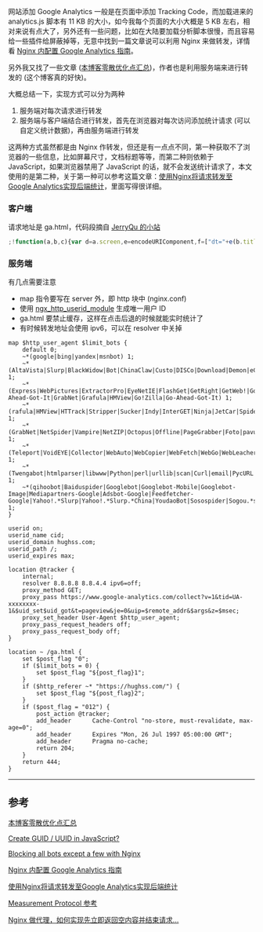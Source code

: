 <!-- title:Nginx + Google Analytics 配置 -->
<!-- keywords:Nginx, Google Analytics -->

网站添加 Google Analytics 一般是在页面中添加 Tracking Code，而加载进来的 analytics.js 脚本有 11 KB 的大小，如今我每个页面的大小大概是 5 KB 左右，相对来说有点大了，另外还有一些问题，比如在大陆要加载分析脚本很慢，而且容易给一些插件给屏蔽掉等，无意中找到一篇文章说可以利用 Nginx 来做转发，详情看 [Nginx 内配置 Google Analytics 指南](https://darknode.in/network/nginx-google-analytics/)。

另外我又找了一些文章 ([本博客零散优化点汇总](https://imququ.com/post/summary-of-my-blog-optimization.html))，作者也是利用服务端来进行转发的 (这个博客真的好快)。

大概总结一下，实现方式可以分为两种

1. 服务端对每次请求进行转发
2. 服务端与客户端结合进行转发，首先在浏览器对每次访问添加统计请求 (可以自定义统计数据)，再由服务端进行转发

这两种方式虽然都是由 Nginx 作转发，但还是有一点点不同，第一种获取不了浏览器的一些信息，比如屏幕尺寸，文档标题等等，而第二种则依赖于 JavaScript，如果浏览器禁用了 JavaScript 的话，就不会发送统计请求了，本文使用的是第二种，关于第一种可以参考这篇文章：[使用Nginx将请求转发至Google Analytics实现后端统计](https://eason-yang.com/2016/11/04/google-analytics-via-nginx/)，里面写得很详细。

### 客户端

请求地址是 ga.html，代码段摘自 [JerryQu 的小站](https://imququ.com)

```javascript
;!function(a,b,c){var d=a.screen,e=encodeURIComponent,f=["dt="+e(b.title),"dr="+e(b.referrer),"ul="+(c.language||c.browserLanguage),"sd="+d.colorDepth+"-bit","sr="+d.width+"x"+d.height,"dl="+e(a.location.href)],g="?"+f.join("&");a.__ga_img=new Image,a.__ga_img.src="/ga.html"+g}(window,document,navigator,location);
```

### 服务端

有几点需要注意

* map 指令要写在 server 外，即 http 块中 (nginx.conf)
* 使用 [ngx_http_userid_module](https://nginx.org/en/docs/http/ngx_http_userid_module.html) 生成唯一用户 ID
* ga.html 要禁止缓存，这样在点击后退的时候就能实时统计了
* 有时候转发地址会使用 ipv6，可以在 resolver 中关掉

```
map $http_user_agent $limit_bots {
    default 0;
    ~*(google|bing|yandex|msnbot) 1;
    ~*(AltaVista|Slurp|BlackWidow|Bot|ChinaClaw|Custo|DISCo|Download|Demon|eCatch|EirGrabber|EmailSiphon|EmailWolf|SuperHTTP|Surfbot|WebWhacker) 1;
    ~*(Express|WebPictures|ExtractorPro|EyeNetIE|FlashGet|GetRight|GetWeb!|Go!Zilla|Go-Ahead-Got-It|GrabNet|Grafula|HMView|Go!Zilla|Go-Ahead-Got-It) 1;
    ~*(rafula|HMView|HTTrack|Stripper|Sucker|Indy|InterGET|Ninja|JetCar|Spider|larbin|LeechFTP|Downloader|tool|Navroad|NearSite|NetAnts|tAkeOut|WWWOFFLE) 1;
    ~*(GrabNet|NetSpider|Vampire|NetZIP|Octopus|Offline|PageGrabber|Foto|pavuk|pcBrowser|RealDownload|ReGet|SiteSnagger|SmartDownload|SuperBot|WebSpider) 1;
    ~*(Teleport|VoidEYE|Collector|WebAuto|WebCopier|WebFetch|WebGo|WebLeacher|WebReaper|WebSauger|eXtractor|Quester|WebStripper|WebZIP|Wget|Widow|Zeus) 1;
    ~*(Twengabot|htmlparser|libwww|Python|perl|urllib|scan|Curl|email|PycURL|Pyth|PyQ|WebCollector|WebCopy|webcraw) 1;
    ~*(qihoobot|Baiduspider|Googlebot|Googlebot-Mobile|Googlebot-Image|Mediapartners-Google|Adsbot-Google|Feedfetcher-Google|Yahoo!.*Slurp|Yahoo!.*Slurp.*China|YoudaoBot|Sosospider|Sogou.*spider|Sogou.*web.*spider|MSNBot|ia_archiver|Tomato.*Bot|YiSou.*Spider) 1;
}

userid on;
userid_name cid;
userid_domain hughss.com;
userid_path /;
userid_expires max;

location @tracker {
    internal;
    resolver 8.8.8.8 8.8.4.4 ipv6=off;
    proxy_method GET;
    proxy_pass https://www.google-analytics.com/collect?v=1&tid=UA-xxxxxxxx-1&$uid_set$uid_got&t=pageview&je=0&uip=$remote_addr&$args&z=$msec;
    proxy_set_header User-Agent $http_user_agent;
    proxy_pass_request_headers off;
    proxy_pass_request_body off;
}

location ~ /ga.html {
    set $post_flag "0";
    if ($limit_bots = 0) {
        set $post_flag "${post_flag}1";
    }
    if ($http_referer ~* "https://hughss.com/") {
        set $post_flag "${post_flag}2";
    }
    if ($post_flag = "012") {
        post_action @tracker;
        add_header      Cache-Control "no-store, must-revalidate, max-age=0";
        add_header      Expires "Mon, 26 Jul 1997 05:00:00 GMT";
        add_header      Pragma no-cache;
        return 204;
    }
    return 444;
}
```

---

## 参考

[本博客零散优化点汇总](https://imququ.com/post/summary-of-my-blog-optimization.html)

[Create GUID / UUID in JavaScript?](https://stackoverflow.com/questions/105034/create-guid-uuid-in-javascript)

[Blocking all bots except a few with Nginx](https://stackoverflow.com/questions/19337662/blocking-all-bots-except-a-few-with-nginx)

[Nginx 内配置 Google Analytics 指南](https://darknode.in/network/nginx-google-analytics/)

[使用Nginx将请求转发至Google Analytics实现后端统计](https://eason-yang.com/2016/11/04/google-analytics-via-nginx/)

[Measurement Protocol 参考](https://developers.google.com/analytics/devguides/collection/protocol/v1/reference)

[Nginx 做代理，如何实现先立即返回空内容并结束请求...](https://www.v2ex.com/t/280364)
